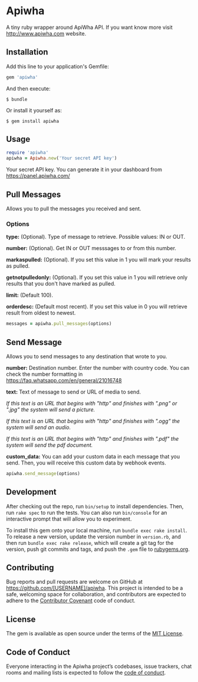 # Apiwha

A tiny ruby wrapper around ApiWha API. If you want know more visit http://www.apiwha.com website.


## Installation

Add this line to your application's Gemfile:

```ruby
gem 'apiwha'
```

And then execute:

    $ bundle

Or install it yourself as:

    $ gem install apiwha

## Usage

```ruby
require 'apiwha'
apiwha = Apiwha.new('Your secret API key')

```
Your secret API key. You can generate it in your dashboard from https://panel.apiwha.com/

## Pull Messages

Allows you to pull the messages you received and sent.

### Options

<b>type:</b> (Optional). Type of message to retrieve. Possible values: IN or OUT.

<b>number:</b>  (Optional). Get IN or OUT messsages to or from this number.

<b>markaspulled:</b>  (Optional). If you set this value in 1 you will mark your results as pulled.

<b>getnotpulledonly:</b>  (Optional). If you set this value in 1 you will retrieve only results that you don't have marked as pulled. 

<b>limit:</b>  (Default 100).

<b>orderdesc:</b>  (Default most recent). If you set this value in 0 you will retrieve result from oldest to newest.

```ruby
messages = apiwha.pull_messages(options)

```

## Send Message

Allows you to send messages to any destination that wrote to you. 

<b>number:</b> Destination number. Enter the number with country code. You can check the number formatting in https://faq.whatsapp.com/en/general/21016748

<b>text:</b> Text of message to send or URL of media to send.

<i>If this text is an URL that begins with "http" and finishes with ".png" or ".jpg" the system will send a picture.</i>

<i>If this text is an URL that begins with "http" and finishes with ".ogg" the system will send an audio.</i>

<i>If this text is an URL that begins with "http" and finishes with ".pdf" the system will send the pdf document.</i>

<b>custom_data:</b> You can add your custom data in each message that you send. Then, you will receive this custom data by webhook events.


```ruby
apiwha.send_message(options)

```

## Development

After checking out the repo, run `bin/setup` to install dependencies. Then, run `rake spec` to run the tests. You can also run `bin/console` for an interactive prompt that will allow you to experiment.

To install this gem onto your local machine, run `bundle exec rake install`. To release a new version, update the version number in `version.rb`, and then run `bundle exec rake release`, which will create a git tag for the version, push git commits and tags, and push the `.gem` file to [rubygems.org](https://rubygems.org).

## Contributing

Bug reports and pull requests are welcome on GitHub at https://github.com/[USERNAME]/apiwha. This project is intended to be a safe, welcoming space for collaboration, and contributors are expected to adhere to the [Contributor Covenant](http://contributor-covenant.org) code of conduct.

## License

The gem is available as open source under the terms of the [MIT License](https://opensource.org/licenses/MIT).

## Code of Conduct

Everyone interacting in the Apiwha project’s codebases, issue trackers, chat rooms and mailing lists is expected to follow the [code of conduct](https://github.com/[USERNAME]/apiwha/blob/master/CODE_OF_CONDUCT.md).
